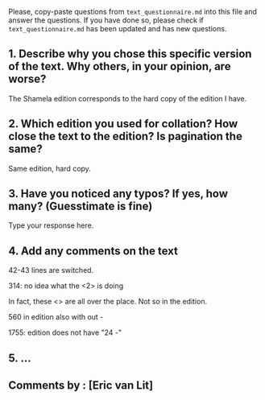 

Please, copy-paste questions from `text_questionnaire.md` into this file and answer the questions.
If you have done so, please check if `text_questionnaire.md` has been updated and has new questions.

## 1. Describe why you chose this specific version of the text. Why others, in your opinion, are worse?

The Shamela edition corresponds to the hard copy of the edition I have.

## 2. Which edition you used for collation? How close the text to the edition? Is pagination the same?

Same edition, hard copy.

## 3. Have you noticed any typos? If yes, how many? (Guesstimate is fine)

Type your response here.

## 4. Add any comments on the text

42-43 lines are switched.

314: no idea what the <2> is doing

In fact, these <<X>> are all over the place. Not so in the edition.

560 in edition also with out -

1755: edition does not have "24 -"

## 5. ...

## Comments by : [Eric van Lit]
